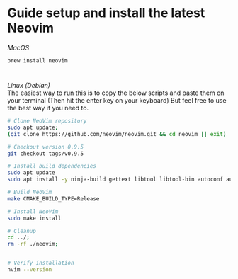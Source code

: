 # Guide setup and install the latest Neovim

_MacOS_

```bash
brew install neovim
```

#

_Linux (Debian)_ \
The easiest way to run this is to copy the below scripts and paste them on your terminal (Then hit the enter key on your keyboard) But feel free to use the best way if you need to.
```bash
# Clone NeoVim repository
sudo apt update;
(git clone https://github.com/neovim/neovim.git && cd neovim || exit) || (sudo apt install wget unzip -y && wget https://github.com/neovim/neovim/archive/refs/heads/master.zip && unzip master.zip && cd neovim-master || exit)

# Checkout version 0.9.5
git checkout tags/v0.9.5 

# Install build dependencies
sudo apt update
sudo apt install -y ninja-build gettext libtool libtool-bin autoconf automake cmake g++ pkg-config unzip

# Build NeoVim
make CMAKE_BUILD_TYPE=Release

# Install NeoVim
sudo make install

# Cleanup
cd ../;
rm -rf ./neovim;


# Verify installation
nvim --version
```
